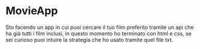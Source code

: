 # MovieApp
Sto facendo un app in cui puoi cercare il tuo film preferito tramite un api che ha già tutti i film inclusi, in questo momento ho terminato con html e css, se sei curioso puoi intuire la strategia che ho usato tramite quel file txt.
